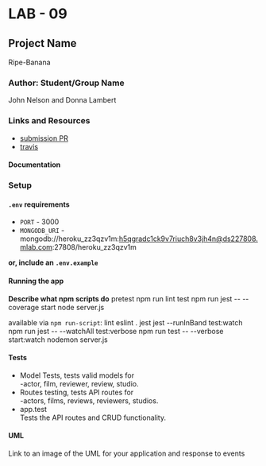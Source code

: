 # LAB - 09

## Project Name
Ripe-Banana

### Author: Student/Group Name
John Nelson and Donna Lambert

### Links and Resources
* [submission PR](https://github.com/ripe-banana-lab09/movies/pull/2)
* [travis](https://travis-ci.com/ripe-banana-lab09/movies/builds/129747126)


#### Documentation
<!-- * [api docs](http://xyz.com) (API servers) -->


### Setup
#### `.env` requirements
* `PORT` - 3000
* `MONGODB_URI` - mongodb://heroku_zz3qzv1m:h5qgradc1ck9v7riuch8v3jh4n@ds227808.mlab.com:27808/heroku_zz3qzv1m

**or, include an `.env.example`**

#### Running the app

**Describe what npm scripts do**
  pretest
    npm run lint
  test
    npm run jest -- --coverage
  start
    node server.js

available via `npm run-script`:
  lint
    eslint .
  jest
    jest --runInBand
  test:watch
    npm run jest -- --watchAll
  test:verbose
    npm run test -- --verbose
  start:watch
    nodemon server.js
  
#### Tests
* Model Tests, tests valid models for  
	-actor, film, reviewer, review, studio.
* Routes testing, tests API routes for  
  -actors, films, reviews, reviewers, studios. 
* app.test  
  Tests the API routes and CRUD functionality.

#### UML
Link to an image of the UML for your application and response to events


